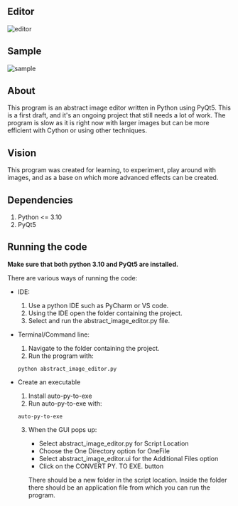 ## Editor

![editor](https://user-images.githubusercontent.com/86565212/201485768-70e98846-4187-4bb9-95bd-9e9ef026865f.jpg)

## Sample

![sample](https://user-images.githubusercontent.com/86565212/201484188-b0629da3-f7a3-40b3-a6b0-e88479566168.jpg)

## About
This program is an abstract image editor written in Python using PyQt5.
This is a first draft, and it's an ongoing project that still needs a lot of work.
The program is slow as it is right now with larger images but can be more efficient with Cython or using other techniques.
## Vision

This program was created for learning, to experiment, play around with images, and
as a base on which more advanced effects can be created.

## Dependencies

1. Python <= 3.10
2. PyQt5

## Running the code

**Make sure that both python 3.10 and PyQt5 are installed.**

There are various ways of running the code:

* IDE:
  1. Use a python IDE such as PyCharm or VS code.
  2. Using the IDE open the folder containing the project.
  2. Select and run the abstract_image_editor.py file.

* Terminal/Command line:
  1. Navigate to the folder containing the project.
  2. Run the program with: 
    ~~~~
    python abstract_image_editor.py
    ~~~~
  
 * Create an executable
   1. Install auto-py-to-exe
   2. Run auto-py-to-exe with:
   ~~~~
   auto-py-to-exe
   ~~~~
   3. When the GUI pops up:
      - Select abstract_image_editor.py for Script Location
      - Choose the One Directory option for OneFile
      - Select abstract_image_editor.ui for the Additional Files option
      - Click on the CONVERT PY. TO EXE. button

      There should be a new folder in the script location. Inside the folder
      there should be an application file from which you can run the program.
      

